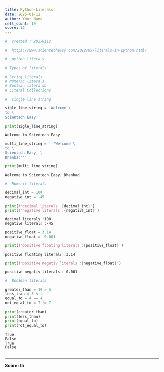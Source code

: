 ```yaml
---
title: Python-Literals
date: 2025-01-12
author: Your Name
cell_count: 19
score: 15
---
```


```python
#  created : 20250112
```


```python
#  https://www.scientecheasy.com/2022/09/literals-in-python.html/
```


```python
#  python literals

```


```python
# Types of literals

# String literals
# Numeric literals
# Boolean literalsb
# Literal Collections
```


```python
#  single line string
```


```python
sigle_line_string = 'Welcome \
to \
Scientech Easy'

```


```python
print(sigle_line_string)
```

    Welcome to Scientech Easy



```python
multi_line_string = '''Welcome \
to \
Scientech Easy, \
Dhanbad'''

```


```python
print(multi_line_string)
```

    Welcome to Scientech Easy, Dhanbad



```python
#  Numeric literals
```


```python
decimal_int = 100        
negative_int = -45
```


```python
print(f'decimal literals :{decimal_int}')
print(f'negative literals :{negative_int}')
```

    decimal literals :100
    negative literals :-45



```python
positive_float = 3.14   
negative_float = -0.001
```


```python
print(f'positive floating literals :{positive_float}')
```

    positive floating literals :3.14



```python
print(f'positive negativ literals :{negative_float}')
```

    positive negativ literals :-0.001



```python
#  Boolean literals

```


```python
greater_than = 10 > 5    
less_than = 3 < 1        
equal_to = 4 == 4        
not_equal_to = 7 != 7 
```


```python
print(greater_than)
print(less_than)
print(equal_to)
print(not_equal_to)
```

    True
    False
    True
    False



```python

```


---
**Score: 15**